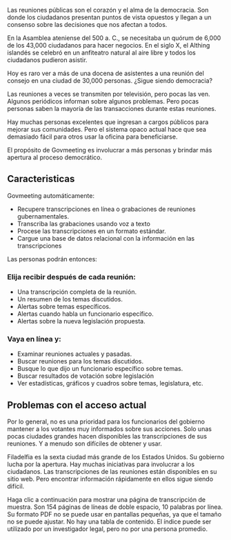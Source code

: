 <!-- Do not edit this file. It was translated by Google. -->
<!-- START OF README SECTION --><!-- Note the controller for this page is app/about-project/overview/overview.ts -->
<p> Las reuniones públicas son el corazón y el alma de la democracia. Son donde los ciudadanos presentan puntos de vista opuestos y llegan a un consenso sobre las decisiones que nos afectan a todos. </p>

<p> En la Asamblea ateniense del 500 a. C., se necesitaba un quórum de 6,000 de los 43,000 ciudadanos para hacer negocios. En el siglo X, el Althing islandés se celebró en un anfiteatro natural al aire libre y todos los ciudadanos pudieron asistir. </p>

<p> Hoy es raro ver a más de una docena de asistentes a una reunión del consejo en una ciudad de 30,000 personas. ¿Sigue siendo democracia? </p>

<p> Las reuniones a veces se transmiten por televisión, pero pocas las ven. Algunos periódicos informan sobre algunos problemas. Pero pocas personas saben la mayoría de las transacciones durante estas reuniones. </p>

<p> Hay muchas personas excelentes que ingresan a cargos públicos para mejorar sus comunidades. Pero el sistema opaco actual hace que sea demasiado fácil para otros usar la oficina para beneficiarse. </p>

<p> El propósito de Govmeeting es involucrar a más personas y brindar más apertura al proceso democrático. </p>
<h2> Caracteristicas </h2>
<p> Govmeeting automáticamente: </p>

<ul>
<li> Recupere transcripciones en línea o grabaciones de reuniones gubernamentales. </li>
<li> Transcriba las grabaciones usando voz a texto </li>
<li> Procese las transcripciones en un formato estándar. </li>
<li> Cargue una base de datos relacional con la información en las transcripciones </li>
</ul>
<p> Las personas podrán entonces: </p>
<h3> Elija recibir después de cada reunión: </h3>
<ul>
<li> Una transcripción completa de la reunión. </li>
<li> Un resumen de los temas discutidos. </li>
<li> Alertas sobre temas específicos. </li>
<li> Alertas cuando habla un funcionario específico. </li>
<li> Alertas sobre la nueva legislación propuesta. </li>
</ul><h3> Vaya en línea y: </h3>
<ul>
<li> Examinar reuniones actuales y pasadas. </li>
<li> Buscar reuniones para los temas discutidos. </li>
<li> Busque lo que dijo un funcionario específico sobre temas. </li>
<li> Buscar resultados de votación sobre legislación </li>
<li> Ver estadísticas, gráficos y cuadros sobre temas, legislatura, etc. </li>
</ul><!-- END OF README SECTION -->
<p><a name="continued"></a></p>
<h2> Problemas con el acceso actual </h2>
<p> Por lo general, no es una prioridad para los funcionarios del gobierno mantener a los votantes muy informados sobre sus acciones. Solo unas pocas ciudades grandes hacen disponibles las transcripciones de sus reuniones. Y a menudo son difíciles de obtener y usar. </p>

<p> Filadelfia es la sexta ciudad más grande de los Estados Unidos. Su gobierno lucha por la apertura. Hay muchas iniciativas para involucrar a los ciudadanos. Las transcripciones de las reuniones están disponibles en su sitio web. Pero encontrar información rápidamente en ellos sigue siendo difícil. </p>

<p> Haga clic a continuación para mostrar una página de transcripción de muestra. Son 154 páginas de líneas de doble espacio, 10 palabras por línea. Su formato PDF no se puede usar en pantallas pequeñas, ya que el tamaño no se puede ajustar. No hay una tabla de contenido. El índice puede ser utilizado por un investigador legal, pero no por una persona promedio. </p>
